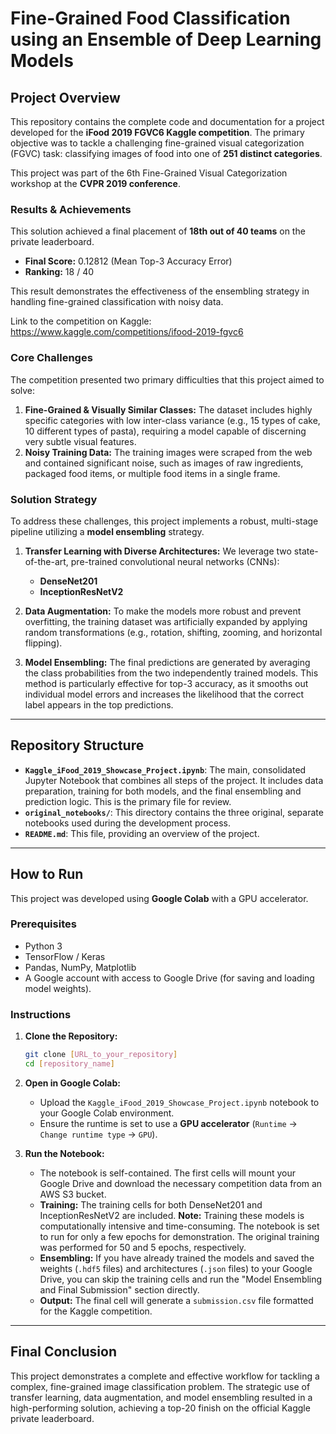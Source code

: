 # Fine-Grained Food Classification using an Ensemble of Deep Learning Models

## Project Overview

This repository contains the complete code and documentation for a project developed for the **iFood 2019 FGVC6 Kaggle competition**. The primary objective was to tackle a challenging fine-grained visual categorization (FGVC) task: classifying images of food into one of **251 distinct categories**.

This project was part of the 6th Fine-Grained Visual Categorization workshop at the **CVPR 2019 conference**.

### Results & Achievements

This solution achieved a final placement of **18th out of 40 teams** on the private leaderboard.

* **Final Score:** 0.12812 (Mean Top-3 Accuracy Error)
* **Ranking:** 18 / 40

This result demonstrates the effectiveness of the ensembling strategy in handling fine-grained classification with noisy data.

Link to the competition on Kaggle: https://www.kaggle.com/competitions/ifood-2019-fgvc6

### Core Challenges

The competition presented two primary difficulties that this project aimed to solve:

1.  **Fine-Grained & Visually Similar Classes:** The dataset includes highly specific categories with low inter-class variance (e.g., 15 types of cake, 10 different types of pasta), requiring a model capable of discerning very subtle visual features.
2.  **Noisy Training Data:** The training images were scraped from the web and contained significant noise, such as images of raw ingredients, packaged food items, or multiple food items in a single frame.

### Solution Strategy

To address these challenges, this project implements a robust, multi-stage pipeline utilizing a **model ensembling** strategy.

1.  **Transfer Learning with Diverse Architectures:** We leverage two state-of-the-art, pre-trained convolutional neural networks (CNNs):
    * **DenseNet201**
    * **InceptionResNetV2**

2.  **Data Augmentation:** To make the models more robust and prevent overfitting, the training dataset was artificially expanded by applying random transformations (e.g., rotation, shifting, zooming, and horizontal flipping).

3.  **Model Ensembling:** The final predictions are generated by averaging the class probabilities from the two independently trained models. This method is particularly effective for top-3 accuracy, as it smooths out individual model errors and increases the likelihood that the correct label appears in the top predictions.

---

## Repository Structure

* **`Kaggle_iFood_2019_Showcase_Project.ipynb`**: The main, consolidated Jupyter Notebook that combines all steps of the project. It includes data preparation, training for both models, and the final ensembling and prediction logic. This is the primary file for review.
* **`original_notebooks/`**: This directory contains the three original, separate notebooks used during the development process.
* **`README.md`**: This file, providing an overview of the project.

---

## How to Run

This project was developed using **Google Colab** with a GPU accelerator.

### Prerequisites

* Python 3
* TensorFlow / Keras
* Pandas, NumPy, Matplotlib
* A Google account with access to Google Drive (for saving and loading model weights).

### Instructions

1.  **Clone the Repository:**
    ```bash
    git clone [URL_to_your_repository]
    cd [repository_name]
    ```

2.  **Open in Google Colab:**
    * Upload the `Kaggle_iFood_2019_Showcase_Project.ipynb` notebook to your Google Colab environment.
    * Ensure the runtime is set to use a **GPU accelerator** (`Runtime` -> `Change runtime type` -> `GPU`).

3.  **Run the Notebook:**
    * The notebook is self-contained. The first cells will mount your Google Drive and download the necessary competition data from an AWS S3 bucket.
    * **Training:** The training cells for both DenseNet201 and InceptionResNetV2 are included. **Note:** Training these models is computationally intensive and time-consuming. The notebook is set to run for only a few epochs for demonstration. The original training was performed for 50 and 5 epochs, respectively.
    * **Ensembling:** If you have already trained the models and saved the weights (`.hdf5` files) and architectures (`.json` files) to your Google Drive, you can skip the training cells and run the "Model Ensembling and Final Submission" section directly.
    * **Output:** The final cell will generate a `submission.csv` file formatted for the Kaggle competition.

---

## Final Conclusion

This project demonstrates a complete and effective workflow for tackling a complex, fine-grained image classification problem. The strategic use of transfer learning, data augmentation, and model ensembling resulted in a high-performing solution, achieving a top-20 finish on the official Kaggle private leaderboard.
